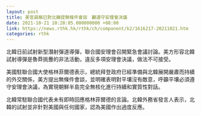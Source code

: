 ```yaml
---
layout: post
title: 美官員稱已對北韓提無條件會談　籲遵守安理會決議
date: 2021-10-21 10:28:05.000000000 +08:00
link: https://news.rthk.hk/rthk/ch/component/k2/1616217-20211021.htm
categories: rthk
---
```


北韓日前試射新型潛射彈道導彈，聯合國安理會召開緊急會議討論。美方形容北韓試射導彈是魯莽挑釁的非法活動，違反多項安理會決議，做法不可接受。

美國駐聯合國大使格林菲爾德表示，總統拜登政府已經準備與北韓展開嚴肅而持續的外交關係，美方提出無條件會談，並明確表明對平壤沒有敵意，呼籲平壤必須遵守安理會決議，為實現朝鮮半島完全無核化進行持續和實質性對話。

北韓常駐聯合國代表未有即時回應格林菲爾德的言論。北韓外務省發言人表示，北韓的試射並非針對美國與任何國家，認為美國作出過度反應。
